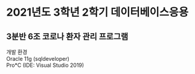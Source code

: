 # 2021년도 3학년 2학기 데이터베이스응용
## 3분반 6조 코로나 환자 관리 프로그램

개발 환경
<br>Oracle 11g (sqldeveloper)
<br>Pro*C (IDE: Visual Studio 2019)
